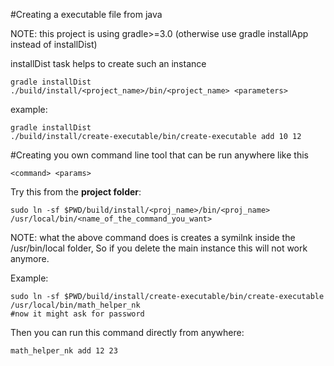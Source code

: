 #Creating a executable file from java

NOTE: this project is using gradle>=3.0 (otherwise use gradle installApp instead of installDist)

installDist task helps to create such an instance
```
gradle installDist
./build/install/<project_name>/bin/<project_name> <parameters>
```

example:
```
gradle installDist
./build/install/create-executable/bin/create-executable add 10 12
```



#Creating you own command line tool that can be run anywhere like this
```
<command> <params>
```

Try this from the __project folder__: 
```
sudo ln -sf $PWD/build/install/<proj_name>/bin/<proj_name> /usr/local/bin/<name_of_the_command_you_want>
```
NOTE: what the above command does is creates a symilnk inside the /usr/bin/local folder, So if you delete the main instance this will not work anymore.

Example:
```
sudo ln -sf $PWD/build/install/create-executable/bin/create-executable /usr/local/bin/math_helper_nk
#now it might ask for password
```
Then you can run this command directly from anywhere:
```
math_helper_nk add 12 23
```
